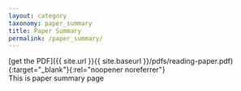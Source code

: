 ```yaml
---
layout: category
taxonomy: paper_summary
title: Paper Summary
permalink: /paper_summary/
---
```

[get the PDF]({{ site.url }}{{ site.baseurl }}/pdfs/reading-paper.pdf){:target="_blank"}{:rel="noopener noreferrer"}<br>
This is paper summary page
